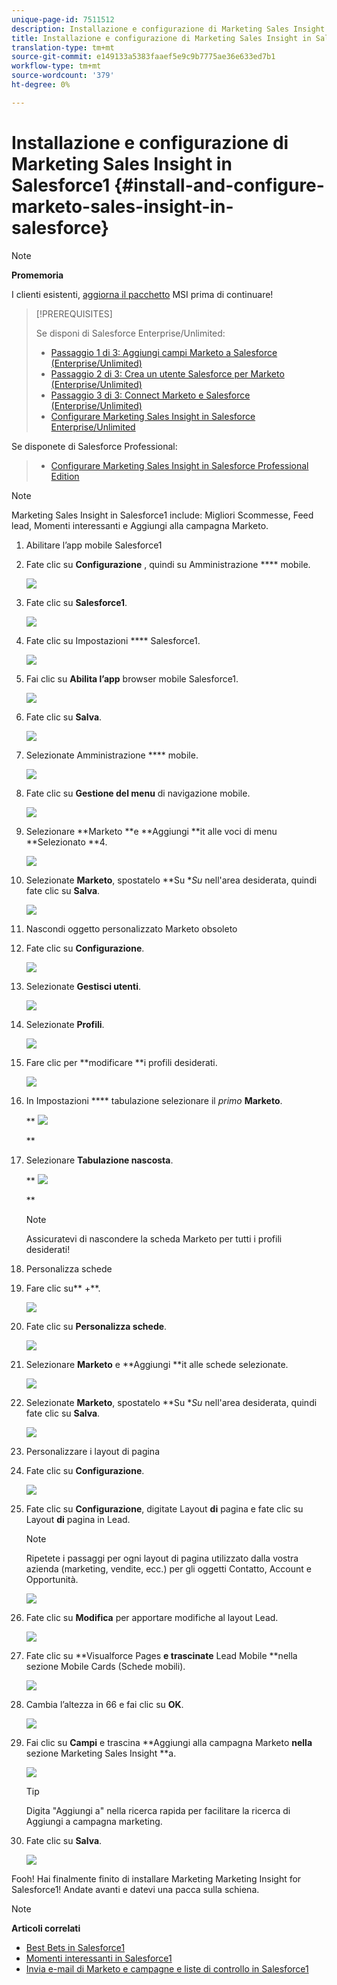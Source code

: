 ```yaml
---
unique-page-id: 7511512
description: Installazione e configurazione di Marketing Sales Insight in Salesforce1 - Marketo Docs - Documentazione prodotto
title: Installazione e configurazione di Marketing Sales Insight in Salesforce1
translation-type: tm+mt
source-git-commit: e149133a5383faaef5e9c9b7775ae36e633ed7b1
workflow-type: tm+mt
source-wordcount: '379'
ht-degree: 0%

---
```



# Installazione e configurazione di Marketing Sales Insight in Salesforce1 {#install-and-configure-marketo-sales-insight-in-salesforce}

>[!NOTE]
>
>**Promemoria**
>
>I clienti esistenti, [aggiorna il pacchetto](http://docs.marketo.com/x/_gU6Ag) MSI prima di continuare!

>[!PREREQUISITES]
>
>Se disponi di Salesforce Enterprise/Unlimited:
>
>* [Passaggio 1 di 3: Aggiungi campi Marketo a Salesforce (Enterprise/Unlimited)](../../../../product-docs/crm-sync/salesforce-sync/setup/enterprise-unlimited-edition/step-1-of-3-add-marketo-fields-to-salesforce-enterprise-unlimited.md)
>* [Passaggio 2 di 3: Crea un utente Salesforce per Marketo (Enterprise/Unlimited)](../../../../product-docs/crm-sync/salesforce-sync/setup/enterprise-unlimited-edition/step-2-of-3-create-a-salesforce-user-for-marketo-enterprise-unlimited.md)
>* [Passaggio 3 di 3: Connect Marketo e Salesforce (Enterprise/Unlimited)](../../../../product-docs/crm-sync/salesforce-sync/setup/enterprise-unlimited-edition/step-3-of-3-connect-marketo-and-salesforce-enterprise-unlimited.md)
>* [Configurare Marketing Sales Insight in Salesforce Enterprise/Unlimited](../../../../product-docs/marketo-sales-insight/msi-for-salesforce/configuration/configure-marketo-sales-insight-in-salesforce-enterprise-unlimited.md)

>
>
Se disponete di Salesforce Professional:
>
>* [Configurare Marketing Sales Insight in Salesforce Professional Edition](../../../../product-docs/marketo-sales-insight/msi-for-salesforce/configuration/configure-marketo-sales-insight-in-salesforce-professional-edition.md)

>



>[!NOTE]
>
>Marketing Sales Insight in Salesforce1 include: Migliori Scommesse, Feed lead, Momenti interessanti e Aggiungi alla campagna Marketo.

1. Abilitare l’app mobile Salesforce1
1. Fate clic su **Configurazione** , quindi su Amministrazione **** mobile.

   ![](assets/image2015-4-21-15-3a29-3a22.png)

1. Fate clic su **Salesforce1**.

   ![](assets/image2015-4-21-15-3a30-3a51.png)

1. Fate clic su Impostazioni **** Salesforce1.

   ![](assets/image2015-4-21-15-3a32-3a21.png)

1. Fai clic su **Abilita l’app** browser mobile Salesforce1.

   ![](assets/image2015-4-21-15-3a34-3a27.png)

1. Fate clic su **Salva**.

   ![](assets/image2015-4-21-15-3a42-3a48.png)

1. Selezionate Amministrazione **** mobile.

   ![](assets/image2015-4-22-11-3a10-3a14.png)

1. Fate clic su **Gestione del menu** di navigazione mobile.

   ![](assets/image2015-4-22-11-3a13-3a10.png)

1. Selezionare **Marketo **e **Aggiungi **it alle voci di menu **Selezionato **4.

   ![](assets/image2015-4-22-14-3a55-3a37.png)

1. Selezionate **Marketo**, spostatelo **Su **Su* nell&#39;area desiderata, quindi fate clic su **Salva**.

   ![](assets/image2015-4-22-17-3a20-3a56.png)

1. Nascondi oggetto personalizzato Marketo obsoleto
1. Fate clic su **Configurazione**.

   ![](assets/image2015-4-22-15-3a13-3a48.png)

1. Selezionate **Gestisci utenti**.

   ![](assets/image2015-5-5-11-3a13-3a45.png)

1. Selezionate **Profili**.

   ![](assets/image2015-5-5-11-3a15-3a21.png)

1. Fare clic per **modificare **i profili desiderati.

   ![](assets/image2015-5-5-13-3a51-3a36.png)

1. In Impostazioni **** tabulazione selezionare il *primo* **Marketo**.

   ** ![](assets/image2015-5-5-13-3a55-3a36.png)

   **

1. Selezionare **Tabulazione nascosta**.

   ** ![](assets/image2015-5-5-14-3a2-3a29.png)

   **

   >[!NOTE]
   >
   >Assicuratevi di nascondere la scheda Marketo per tutti i profili desiderati!

1. Personalizza schede
1. Fare clic su** +**.

   ![](assets/image2015-4-22-17-3a14-3a49.png)

1. Fate clic su **Personalizza schede**.

   ![](assets/image2015-4-22-17-3a16-3a22.png)

1. Selezionare **Marketo** e **Aggiungi **it alle schede selezionate.

   ![](assets/image2015-4-22-17-3a17-3a15.png)

1. Selezionate **Marketo**, spostatelo **Su **Su* nell&#39;area desiderata, quindi fate clic su **Salva**.

   ![](assets/image2015-4-22-18-3a29-3a47.png)

1. Personalizzare i layout di pagina
1. Fate clic su **Configurazione**.

   ![](assets/image2015-4-22-17-3a26-3a56.png)

1. Fate clic su **Configurazione**, digitate Layout **di** pagina e fate clic su Layout **di** pagina in Lead.

   >[!NOTE]
   >
   >Ripetete i passaggi per ogni layout di pagina utilizzato dalla vostra azienda (marketing, vendite, ecc.) per gli oggetti Contatto, Account e Opportunità.

   ![](assets/image2015-4-22-17-3a34-3a33.png)

1. Fate clic su **Modifica** per apportare modifiche al layout Lead.

   ![](assets/image2015-4-22-17-3a44-3a0.png)

1. Fate clic su **Visualforce Pages **e trascinate** Lead Mobile **nella sezione Mobile Cards (Schede mobili).

   ![](assets/image2015-4-22-17-3a49-3a37.png)

1. Cambia l’altezza in 66 e fai clic su **OK**.

   ![](assets/image2015-4-22-17-3a52-3a15.png)

1. Fai clic su **Campi** e trascina **Aggiungi alla campagna Marketo **nella** sezione Marketing Sales Insight **a.

   ![](assets/configure-step-6.png)

   >[!TIP]
   >
   >Digita &quot;Aggiungi a&quot; nella ricerca rapida per facilitare la ricerca di Aggiungi a campagna marketing.

1. Fate clic su **Salva**.

   ![](assets/image2015-4-22-18-3a1-3a56.png)

Fooh! Hai finalmente finito di installare Marketing Marketing Insight for Salesforce1! Andate avanti e datevi una pacca sulla schiena.

>[!NOTE]
>
>**Articoli correlati**
>
>* [Best Bets in Salesforce1](best-bets-in-salesforce1.md)
>* [Momenti interessanti in Salesforce1](interesting-moments-in-salesforce1.md)
>* [Invia e-mail di Marketo e campagne e liste di controllo in Salesforce1](send-marketo-email-and-campaign-and-watchlist-actions-in-salesforce1.md)

>



